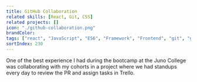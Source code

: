 ```yaml
---
title: GitHub Collaboration
related skills: [React, Git, CSS]
related projects: []
icon: "./github-collaboration.png"
brandColor:
tags: ["react", "JavaScript", "ES6", "Framework", "Frontend", "git", "github"]
sortIndex: 230
---
```


One of the best experience I had during the bootcamp at the Juno College was collaborating with my cohorts in a project where we had standups every day to review the PR and assign tasks in Trello.

